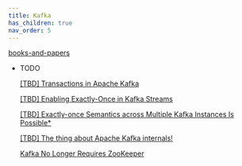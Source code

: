 ```yaml
---
title: Kafka
has_children: true
nav_order: 5
---
```


[books-and-papers](https://kafka.apache.org/books-and-papers)

- TODO

  [[TBD] Transactions in Apache Kafka](https://www.confluent.io/blog/transactions-apache-kafka/)

  [[TBD] Enabling Exactly-Once in Kafka Streams](https://www.confluent.io/blog/enabling-exactly-once-kafka-streams/)

  [[TBD] Exactly-once Semantics across Multiple Kafka Instances Is Possible*](https://towardsdatascience.com/exactly-once-semantics-across-multiple-kafka-instances-is-possible-20bf900c29cf)

  [[TBD] The thing about Apache Kafka internals!](https://towardsdatascience.com/the-thing-about-apache-kafka-internals-5ae69c17985f)

  [Kafka No Longer Requires ZooKeeper](https://towardsdatascience.com/kafka-no-longer-requires-zookeeper-ebfbf3862104)
